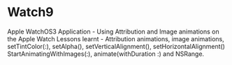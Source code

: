 # Watch9
Apple WatchOS3 Application - Using Attribution and Image animations on the Apple Watch
Lessons learnt - Attribution animations, image animations, setTintColor(:), setAlpha(), setVerticalAlignment(), setHorizontalAlignment()
StartAnimatingWithImages(:), animate(withDuration :) and NSRange.
